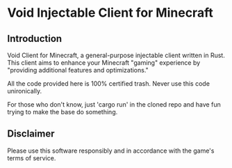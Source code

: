 # Void Injectable Client for Minecraft

## Introduction

Void Client for Minecraft, a general-purpose injectable client written in Rust. This client aims to enhance your Minecraft "gaming" experience by "providing additional features and optimizations."

All the code provided here is 100% certified trash. Never use this code unironically.

For those who don't know, just 'cargo run' in the cloned repo and have fun trying to make the base do something.

## Disclaimer

Please use this software responsibly and in accordance with the game's terms of service.
